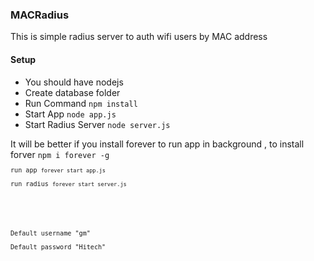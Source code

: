 <h3> MACRadius</h3>
<p> This is simple radius server to auth wifi users by MAC address<p>
<h4>Setup </h4>
<ul>
    <li>You should have nodejs</li>
    <li>Create database folder</li>
     <li>Run Command  <code>npm install</code></li>
     <li>Start App <code>node app.js</code></li>
     <li>Start Radius Server <code>node server.js</code></li>
</ul>
<p>
It will be better if you install forever to run app in background , to install forver <code>npm i forever -g<code> <br/>
run app <code>forever start app.js</code> <br/>
run radius <code>forever start server.js</code><br/>
</p>

<p>
Default username "gm" <br/>
Default password "Hitech" <br/>
</p>